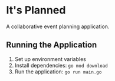 # It's Planned

A collaborative event planning application.

## Running the Application

1. Set up environment variables
2. Install dependencies: `go mod download`
3. Run the application: `go run main.go`